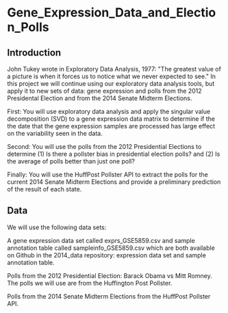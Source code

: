 # Gene_Expression_Data_and_Election_Polls

## Introduction

John Tukey wrote in Exploratory Data Analysis, 1977: "The greatest value of a picture is when it forces us to notice what we never expected to see." In this project we will continue using our exploratory data analysis tools, but apply it to new sets of data: gene expression and polls from the 2012 Presidental Election and from the 2014 Senate Midterm Elections.

First: You will use exploratory data analysis and apply the singular value decomposition (SVD) to a gene expression data matrix to determine if the the date that the gene expression samples are processed has large effect on the variability seen in the data.

Second: You will use the polls from the 2012 Presidential Elections to determine (1) Is there a pollster bias in presidential election polls? and (2) Is the average of polls better than just one poll?

Finally: You will use the HuffPost Pollster API to extract the polls for the current 2014 Senate Midterm Elections and provide a preliminary prediction of the result of each state.

## Data

We will use the following data sets:

A gene expression data set called exprs_GSE5859.csv and sample annotation table called sampleinfo_GSE5859.csv which are both available on Github in the 2014_data repository: expression data set and sample annotation table.

Polls from the 2012 Presidential Election: Barack Obama vs Mitt Romney. The polls we will use are from the Huffington Post Pollster.

Polls from the 2014 Senate Midterm Elections from the HuffPost Pollster API.

